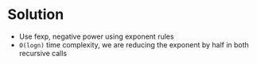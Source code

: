 # Solution

- Use fexp, negative power using exponent rules
- `O(logn)` time complexity, we are reducing
  the exponent by half in both recursive calls
